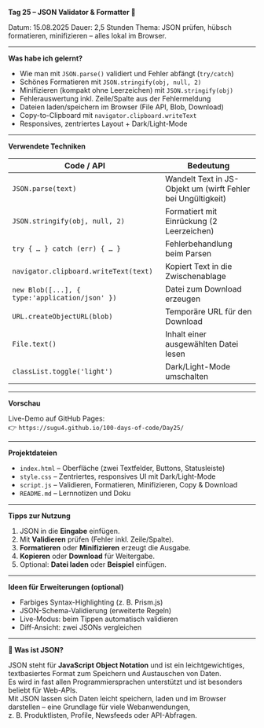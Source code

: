 **Tag 25 – JSON Validator & Formatter 🧰**  

Datum: 15.08.2025 
Dauer: 2,5 Stunden
Thema: JSON prüfen, hübsch formatieren, minifizieren – alles lokal im Browser.

---

**Was habe ich gelernt?**

- Wie man mit `JSON.parse()` validiert und Fehler abfängt (`try/catch`)
- Schönes Formatieren mit `JSON.stringify(obj, null, 2)`
- Minifizieren (kompakt ohne Leerzeichen) mit `JSON.stringify(obj)`
- Fehlerauswertung inkl. Zeile/Spalte aus der Fehlermeldung
- Dateien laden/speichern im Browser (File API, Blob, Download)
- Copy-to-Clipboard mit `navigator.clipboard.writeText`
- Responsives, zentriertes Layout + Dark/Light-Mode

---

**Verwendete Techniken**

| Code / API                               | Bedeutung                                              |
|------------------------------------------|--------------------------------------------------------|
| `JSON.parse(text)`                        | Wandelt Text in JS-Objekt um (wirft Fehler bei Ungültigkeit) |
| `JSON.stringify(obj, null, 2)`            | Formatiert mit Einrückung (2 Leerzeichen)             |
| `try { … } catch (err) { … }`             | Fehlerbehandlung beim Parsen                           |
| `navigator.clipboard.writeText(text)`     | Kopiert Text in die Zwischenablage                     |
| `new Blob([...], { type:'application/json' })` | Datei zum Download erzeugen                      |
| `URL.createObjectURL(blob)`               | Temporäre URL für den Download                         |
| `File.text()`                             | Inhalt einer ausgewählten Datei lesen                  |
| `classList.toggle('light')`               | Dark/Light-Mode umschalten                             |

---

**Vorschau**

Live-Demo auf GitHub Pages:  
👉 `https://sugu4.github.io/100-days-of-code/Day25/`

---

**Projektdateien**

- `index.html` – Oberfläche (zwei Textfelder, Buttons, Statusleiste)  
- `style.css` – Zentriertes, responsives UI mit Dark/Light-Mode  
- `script.js` – Validieren, Formatieren, Minifizieren, Copy & Download  
- `README.md` – Lernnotizen und Doku

---

**Tipps zur Nutzung**

1. JSON in die **Eingabe** einfügen.  
2. Mit **Validieren** prüfen (Fehler inkl. Zeile/Spalte).  
3. **Formatieren** oder **Minifizieren** erzeugt die Ausgabe.  
4. **Kopieren** oder **Download** für Weitergabe.  
5. Optional: **Datei laden** oder **Beispiel** einfügen.

---

**Ideen für Erweiterungen (optional)**

- Farbiges Syntax-Highlighting (z. B. Prism.js)  
- JSON-Schema-Validierung (erweiterte Regeln)  
- Live-Modus: beim Tippen automatisch validieren  
- Diff-Ansicht: zwei JSONs vergleichen  

---

**📌 Was ist JSON?**

JSON steht für **JavaScript Object Notation** und ist ein leichtgewichtiges, textbasiertes Format zum Speichern und Austauschen von Daten.  
Es wird in fast allen Programmiersprachen unterstützt und ist besonders beliebt für Web-APIs.  
Mit JSON lassen sich Daten leicht speichern, laden und im Browser darstellen – eine Grundlage für viele Webanwendungen,  
z. B. Produktlisten, Profile, Newsfeeds oder API-Abfragen.

